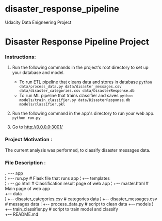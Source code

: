 # disaster_response_pipeline
Udacity Data Enigneering Project
# Disaster Response Pipeline Project

### Instructions:
1. Run the following commands in the project's root directory to set up your database and model.

    - To run ETL pipeline that cleans data and stores in database
        `python data/process_data.py data/disaster_messages.csv data/disaster_categories.csv data/DisasterResponse.db`
    - To run ML pipeline that trains classifier and saves
        `python models/train_classifier.py data/DisasterResponse.db models/classifier.pkl`

2. Run the following command in the app's directory to run your web app.
    `python run.py`

3. Go to http://0.0.0.0:3001/


### Project Motivation : 
The current analysis was performed, to classify disaster messages data.

### File Description : 
.
+-- app     
¦   +-- run.py                           # Flask file that runs app
¦   +-- templates   
¦       +-- go.html                      # Classification result page of web app
¦       +-- master.html                  # Main page of web app    
+-- data                   
¦   +-- disaster_categories.csv          # categories  data
¦   +-- disaster_messages.csv            # messages data
¦   +-- process_data.py                  # script to clean data 
+-- models
¦   +-- train_classifier.py              # script to train model and classify           
+-- README.md
